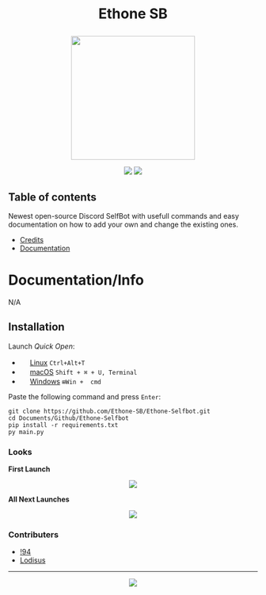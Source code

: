 # **<p align="center">Ethone SB</p>**
<p align="center"><img src="https://media.discordapp.net/attachments/926206753203429468/926957919877079100/eth.png" height=250 width=250/></p>
<p align="center">
<a><img src="https://img.shields.io/badge/Current%20Stars-2-important?style=for-the-badge"/></a> <img src="https://img.shields.io/badge/Made%20Using-Python%20%26%20Skills-green?style=for-the-badge"/></a>
</p>


## Table of contents
Newest open-source Discord SelfBot with usefull commands and easy documentation on how to add your own and change the existing ones.

- [Credits]()
- [Documentation]() 

# Documentation/Info

N/A

## Installation

Launch *Quick Open*:
  - <img src="https://www.kernel.org/theme/images/logos/favicon.png" width=16 height=16/> <a href="https://linuxhint.com/100_keyboard_shortcuts_linux/">Linux</a> `Ctrl+Alt+T`
  - <img src="https://developer.apple.com/favicon.ico" width=16 height=16/> <a href="https://technastic.com/mac-keyboard-shortcuts-symbols-pdf/">macOS</a> `Shift + ⌘ + U, Terminal`
  - <img src="https://www.microsoft.com/favicon.ico" width=16 height=16/> <a href="https://technastic.com/windows-10-keyboard-shortcuts/">Windows</a> `⊞Win +  cmd`

Paste the following command and press `Enter`:

```shell
git clone https://github.com/Ethone-SB/Ethone-Selfbot.git
cd Documents/Github/Ethone-Selfbot
pip install -r requirements.txt
py main.py
```




### Looks
**__First Launch__**
<p align="center"><img src="https://cdn.discordapp.com/attachments/923726769679388722/925727068958883920/oS83IorM.png"/>
  
**__All Next Launches__**
<p align="center"><img src="https://cdn.discordapp.com/attachments/923726769679388722/925727838814998568/lO495Drp.png"/>

### Contributers

- [!94](https://github.com/Najuky)
- [Lodisus](https://github.com/Lodisus)
---

<p align="center"><a href="http://www.apache.org/licenses/LICENSE-2.0"><img src="https://img.shields.io/badge/License-Apache_2.0-5E81AC.svg?style=flat-square"/></a></p>
